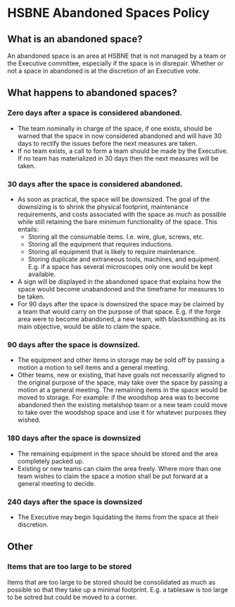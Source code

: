 # HSBNE Abandoned Spaces Policy

## What is an abandoned space?
An abandoned space is an area at HSBNE that is not managed by a team or the Executive committee, especially if the space is in disrepair. Whether or not a space in abandoned is at the discretion of an Executive vote.

## What happens to abandoned spaces?

### Zero days after a space is considered abandoned.

* The team nominally in charge of the space, if one exists, should be warned that the space in now considered abandoned and will have 30 days to rectify the issues before the next measures are taken.
* If no team exists, a call to form a team should be made by the Executive. If no team has materialized in 30 days then the next measures will be taken.

### 30 days after the space is considered abandoned.
* As soon as practical, the space will be downsized. The goal of the downsizing is to shrink the physical footprint, maintenance requirements, and costs associated with the space as much as possible while still retaining the bare minimum functionality of the space. This entails:
	* Storing all the consumable items. I.e. wire, glue, screws, etc.
	* Storing all the equipment that requires inductions.
	* Storing all equipment that is likely to require maintenance.
	* Storing duplicate and extraneous tools, machines, and equipment. E.g. if a space has several microscopes only one would be kept available.    
* A sign will be displayed in the abandoned space that explains how the space would become unabandoned and the timeframe for measures to be taken.
* For 90 days after the space is downsized the space may be claimed by a team that would carry on the purpose of that space. E.g. if the forge area were to become abandoned, a new team, with blacksmithing as its main objective, would be able to claim the space.

### 90 days after the space is downsized.

* The equipment and other items in storage may be sold off by passing a motion a motion to sell items and a general meeting.
* Other teams, new or existing, that have goals not necessarily aligned to the original purpose of the space, may take over the space by passing a motion at a general meeting. The remaining items in the space would be moved to storage. For example: if the woodshop area was to become abandoned then the existing metalshop team or a new team could move to take over the woodshop space and use it for whatever purposes they wished.

### 180 days after the space is downsized
* The remaining equipment in the space should be stored and the area completely packed up.
* Existing or new teams can claim the area freely. Where more than one team wishes to claim the space a motion shall be put forward at a general meeting to decide.

### 240 days after the space is downsized
* The Executive may begin liquidating the items from the space at their discretion. 

## Other
### Items that are too large to be stored
Items that are too large to be stored should be consolidated as much as possible so that they take up a minimal footprint. E.g. a tablesaw is too large to be sotred but could be moved to a corner.
